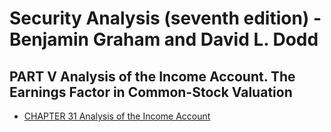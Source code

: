 # Security Analysis (seventh edition) - Benjamin Graham and David L. Dodd

## PART V Analysis of the Income Account. The Earnings Factor in Common-Stock Valuation
* [CHAPTER 31 Analysis of the Income Account](chapter31.md)
